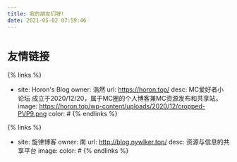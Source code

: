 ```yaml
---
title: 我的朋友们呀!
date: 2021-05-02 07:59:46
---
```

# `友情链接`
{% links %}
- site: Horon's Blog
  owner: 浩然
  url: https://horon.top/
  desc: MC爱好者小论坛 成立于2020/12/20，属于MC圈的个人博客兼MC资源发布和共享站。
  image: https://horon.top/wp-content/uploads/2020/12/cropped-PVP9.png
  color: #
{% endlinks %}


{% links %}
- site: 旋律博客
  owner: 南
  url: http://blog.nywlker.top/
  desc: 资源与信息的共享平台
  image: 
  color: #
{% endlinks %}
